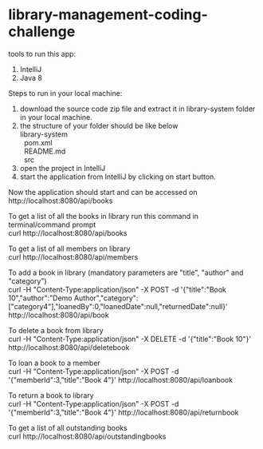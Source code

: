 # library-management-coding-challenge

tools to run this app:
1. IntelliJ
2. Java 8

Steps to run in your local machine:
1. download the source code zip file and extract it in library-system folder in your local machine.
2. the structure of your folder should be like below
    <br>library-system
    <br>  pom.xml
      <br>  README.md
     <br>   src
3. open the project in IntelliJ 
4. start the application from IntelliJ by clicking on start button.

Now the application should start and can be accessed on http://localhost:8080/api/books

To get a list of all the books in library run this command in terminal/command prompt<br>
curl http://localhost:8080/api/books

 To get a list of all members on library<br>
 curl http://localhost:8080/api/members
 
 To add a book in library (mandatory parameters are "title", "author" and "category") <br>
 curl -H "Content-Type:application/json" -X POST -d '{"title":"Book 10","author":"Demo Author","category":["category4"],"loanedBy":0,"loanedDate":null,"returnedDate":null}' http://localhost:8080/api/book
 
 To delete a book from library<br>
 curl -H "Content-Type:application/json" -X DELETE -d '{"title":"Book 10"}' http://localhost:8080/api/deletebook
 
 To loan a book to a member<br>
 curl -H "Content-Type:application/json" -X POST -d '{"memberId":3,"title":"Book 4"}' http://localhost:8080/api/loanbook
 
 To return a book to library<br>
 curl -H "Content-Type:application/json" -X POST -d '{"memberId":3,"title":"Book 4"}' http://localhost:8080/api/returnbook
 
 To get a list of all outstanding books<br>
 curl http://localhost:8080/api/outstandingbooks
 
